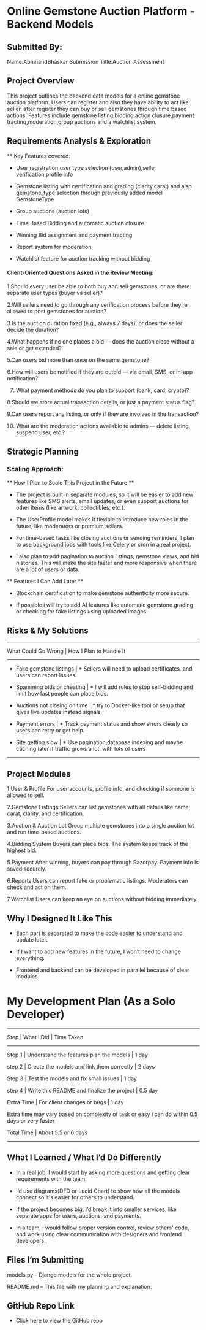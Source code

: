 # Online Gemstone Auction Platform - Backend Models

## Submitted By:
Name:AbhinandBhaskar
Submission Title:Auction Assessment

## Project Overview

This project outlines the backend data models for a online gemstone auction platform. Users can register and also they have ability to act like seller. after register they can buy or sell gemstones through time based actions. Features include gemstone listing,bidding,action clusure,payment tracting,moderation,group auctions and a watchlist system.



## Requirements Analysis & Exploration

** Key Features covered:

 - User registration,user type selection (user,admin),seller verification,profile info

 - Gemstone listing with certification and grading (clarity,carat) and also gemstone_type selection through previously added model GemstoneType

 - Group auctions (auction lots)

 - Time Based Bidding and automatic auction closure

 - Winning Bid assignment and payment tracting

 - Report system for moderation

 - Watchlist feature for auction tracking without bidding

#### Client-Oriented Questions Asked in the Review Meeting:

1.Should every user be able to both buy and sell gemstones, or are there separate user types (buyer vs seller)? 

2.Will sellers need to go through any verification process before they’re allowed to post gemstones for auction? 

3.Is the auction duration fixed (e.g., always 7 days), or does the seller decide the duration? 

4.What happens if no one places a bid — does the auction close without a sale or get extended?

5.Can users bid more than once on the same gemstone?


6.How will users be notified if they are outbid — via email, SMS, or in-app notification?

7.	What payment methods do you plan to support (bank, card, crypto)?

8.Should we store actual transaction details, or just a payment status flag?

9.Can users report any listing, or only if they are involved in the transaction?

10.	What are the moderation actions available to admins — delete listing, suspend user, etc.?

## Strategic Planning

### Scaling Approach:

** How I Plan to Scale This Project in the Future **

 - The project is built in separate modules, so it will be easier to add new features like SMS alerts, email updates, or even support auctions for other items (like artwork, collectibles, etc.).

 - The UserProfile model makes it flexible to introduce new roles in the future, like moderators or premium sellers.

 - For time-based tasks like closing auctions or sending reminders, I plan to use background jobs with tools like Celery or cron in a real project.

 - I also plan to add pagination to auction listings, gemstone views, and bid histories. This will make the site faster and more responsive when there are a lot of users or data.

 ** Features I Can Add Later **

 -  Blockchain certification to make gemstone authenticity more secure.

 - if possible i will try to add AI features like automatic gemstone grading or checking for fake listings using uploaded images.

 ## Risks & My Solutions

____________________________________________________________________________________
What Could Go Wrong             |    How I Plan to Handle It
____________________________________________________________________________________
* Fake gemstone listings        |  * Sellers will need to upload certificates, and users can report issues.

* Spamming bids or cheating     |  * I will add rules to stop self-bidding and limit how fast people can place bids.

* Auctions not closing on time	|  * try to Docker-like tool or setup that gives live updates instead signals

* Payment errors	            |  * Track payment status and show errors clearly so users can retry or get help.

* Site getting slow             |  * Use pagination,database indexing and maybe caching later if traffic grows a lot.
 with lots of users	
 _____________________________________________________________________________________




## Project Modules

1.User & Profile
For user accounts, profile info, and checking if someone is allowed to sell.

2.Gemstone Listings
Sellers can list gemstones with all details like name, carat, clarity, and certification.

3.Auction & Auction Lot
Group multiple gemstones into a single auction lot and run time-based auctions.

4.Bidding System
Buyers can place bids. The system keeps track of the highest bid.

5.Payment
After winning, buyers can pay through Razorpay. Payment info is saved securely.

6.Reports
Users can report fake or problematic listings. Moderators can check and act on them.

7.Watchlist
Users can keep an eye on auctions without bidding immediately.

## Why I Designed It Like This
 - Each part is separated to make the code easier to understand and update later.

 - If I want to add new features in the future, I won’t need to change everything.

 - Frontend and backend can be developed in parallel because of clear modules.

# My Development Plan (As a Solo Developer)
_____________________________________________________________
Step    |  What i Did                             |  Time Taken
_____________________________________________________________

Step 1  | Understand the features plan the models   | 1 day

step 2  | Create the models and link them correctly | 2 days
 
Step 3	| Test the models and fix small issues      | 1 day

step 4  | Write this README and finalize the project | 0.5 day

Extra Time	| For client changes or bugs             | 1 day

Extra time may vary based on complexity of task or easy i can do within 0.5 days or very faster


Total Time	| About 5.5 or 6 days
_____________________________________________________________

## What I Learned / What I’d Do Differently
 - In a real job, I would start by asking more questions and getting clear requirements with the team.

 - I’d use diagrams(DFD or Lucid Chart) to show how all the models connect so it's easier for others to understand.

 - If the project becomes big, I’d break it into smaller services, like separate apps for users, auctions, and payments.

 - In a team, I would follow proper version control, review others' code, and work using clear communication with designers and frontend developers.


## Files I’m Submitting
models.py – Django models for the whole project.

README.md – This file with my planning and explanation.

## GitHub Repo Link
- Click here to view the GitHub repo




